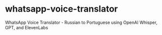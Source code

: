 # whatsapp-voice-translator
WhatsApp Voice Translator - Russian to Portuguese using OpenAI Whisper, GPT, and ElevenLabs
